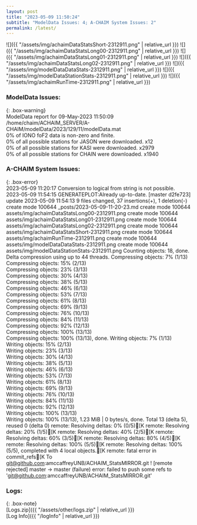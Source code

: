 ```yaml
---
layout: post
title: "2023-05-09 11:50:24"
subtitle: "ModelData Issues: 4; A-CHAIM System Issues: 2"
permalink: /latest/
---
```


![]({{ "/assets/img/achaimDataStatsShort-2312911.png" | relative_url }})
![]({{ "/assets/img/achaimDataStatsLong00-2312911.png" | relative_url }})
![]({{ "/assets/img/achaimDataStatsLong01-2312911.png" | relative_url }})
![]({{ "/assets/img/achaimDataStatsLong02-2312911.png" | relative_url }})
![]({{ "/assets/img/modelDataDataStats-2312911.png" | relative_url }})
![]({{ "/assets/img/modelDataStationStats-2312911.png" | relative_url }})
![]({{ "/assets/img/achaimRunTime-2312911.png" | relative_url }})


### ModelData Issues:  
  
{: .box-warning}  
 ModelData report for 09-May-2023 11:50:09   
 /home/chaim/ACHAIM_SERVER/A-CHAIM/modelData/2023/129/11/modelData.mat   
 0% of IONO foF2 data is non-zero and finite.   
 0% of all possible stations for JASON were downloaded. x12   
 0% of all possible stations for KASI were downloaded. x2979   
 0% of all possible stations for CHAIN were downloaded. x1940   
  
### A-CHAIM System Issues:  
  
{: .box-error}  
2023-05-09 11:20:17 Conversion to logical from string is not possible.  
2023-05-09 11:54:15 GENERATEPLOT:Already up-to-date.
[master d2fe723] update 2023-05-09 11:54:13
 9 files changed, 37 insertions(+), 1 deletion(-)
 create mode 100644 _posts/2023-05-09-11-20-23.md
 create mode 100644 assets/img/achaimDataStatsLong00-2312911.png
 create mode 100644 assets/img/achaimDataStatsLong01-2312911.png
 create mode 100644 assets/img/achaimDataStatsLong02-2312911.png
 create mode 100644 assets/img/achaimDataStatsShort-2312911.png
 create mode 100644 assets/img/achaimRunTime-2312911.png
 create mode 100644 assets/img/modelDataDataStats-2312911.png
 create mode 100644 assets/img/modelDataStationStats-2312911.png
Counting objects: 18, done.
Delta compression using up to 44 threads.
Compressing objects:   7% (1/13)   Compressing objects:  15% (2/13)   Compressing objects:  23% (3/13)   Compressing objects:  30% (4/13)   Compressing objects:  38% (5/13)   Compressing objects:  46% (6/13)   Compressing objects:  53% (7/13)   Compressing objects:  61% (8/13)   Compressing objects:  69% (9/13)   Compressing objects:  76% (10/13)   Compressing objects:  84% (11/13)   Compressing objects:  92% (12/13)   Compressing objects: 100% (13/13)   Compressing objects: 100% (13/13), done.
Writing objects:   7% (1/13)   Writing objects:  15% (2/13)   Writing objects:  23% (3/13)   Writing objects:  30% (4/13)   Writing objects:  38% (5/13)   Writing objects:  46% (6/13)   Writing objects:  53% (7/13)   Writing objects:  61% (8/13)   Writing objects:  69% (9/13)   Writing objects:  76% (10/13)   Writing objects:  84% (11/13)   Writing objects:  92% (12/13)   Writing objects: 100% (13/13)   Writing objects: 100% (13/13), 1.23 MiB | 0 bytes/s, done.
Total 13 (delta 5), reused 0 (delta 0)
remote: Resolving deltas:   0% (0/5)[Kremote: Resolving deltas:  20% (1/5)[Kremote: Resolving deltas:  40% (2/5)[Kremote: Resolving deltas:  60% (3/5)[Kremote: Resolving deltas:  80% (4/5)[Kremote: Resolving deltas: 100% (5/5)[Kremote: Resolving deltas: 100% (5/5), completed with 4 local objects.[K
remote: fatal error in commit_refs[K
To git@github.com:amccaffreyUNB/ACHAIM_StatsMIRROR.git
 ! [remote rejected] master -> master (failure)
error: failed to push some refs to 'git@github.com:amccaffreyUNB/ACHAIM_StatsMIRROR.git'  

### Logs:  
  
{: .box-note}  
[Logs.zip]({{ "/assets/other/logs.zip" | relative_url }})  
[Log Info]({{ "/logInfo" | relative_url }})  
